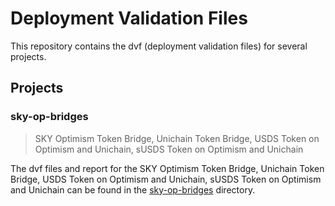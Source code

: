 # Deployment Validation Files

This repository contains the dvf (deployment validation files) for several projects.

## Projects

### sky-op-bridges

> SKY Optimism Token Bridge, Unichain Token Bridge, USDS Token on Optimism and Unichain, sUSDS Token on Optimism and Unichain

The dvf files and report for the SKY Optimism Token Bridge, Unichain Token Bridge, USDS Token on Optimism and Unichain, sUSDS Token on Optimism and Unichain can be found in the [sky-op-bridges](sky-op-bridges) directory.
